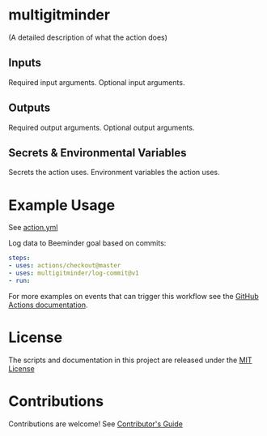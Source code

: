 # multigitminder

(A detailed description of what the action does)


## Inputs
Required input arguments.
Optional input arguments.

## Outputs
Required output arguments.
Optional output arguments.

## Secrets & Environmental Variables
Secrets the action uses.
Environment variables the action uses.

# Example Usage

See [action.yml](action.yml)

Log data to Beeminder goal based on commits:
```yaml
steps:
- uses: actions/checkout@master
- uses: multigitminder/log-commit@v1
- run: 
```

For more examples on events that can trigger this workflow see the [GitHub Actions documentation](https://docs.github.com/en/actions/reference/events-that-trigger-workflows).

# License

The scripts and documentation in this project are released under the [MIT License](LICENSE)

# Contributions

Contributions are welcome! See [Contributor's Guide](docs/contributors.md)